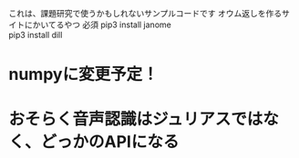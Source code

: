 これは、課題研究で使うかもしれないサンプルコードです
オウム返しを作るサイトにかいてるやつ
必須 pip3 install janome  
     pip3 install dill  
# numpyに変更予定！
# おそらく音声認識はジュリアスではなく、どっかのAPIになる
